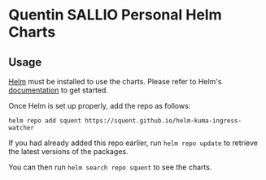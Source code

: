 # Quentin SALLIO Personal Helm Charts

## Usage

[Helm](https://helm.sh) must be installed to use the charts.
Please refer to Helm's [documentation](https://helm.sh/docs/) to get started.

Once Helm is set up properly, add the repo as follows:

```console
helm repo add squent https://squent.github.io/helm-kuma-ingress-watcher
```

If you had already added this repo earlier, run `helm repo update` to retrieve the latest versions of the packages.

You can then run `helm search repo squent` to see the charts.